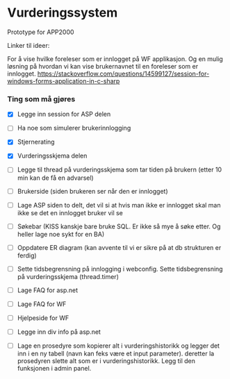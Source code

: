 # Vurderingssystem
Prototype for APP2000


Linker til ideer:

For å vise hvilke foreleser som er innlogget på WF applikasjon.
Og en mulig løsning på hvordan vi kan vise brukernavnet til en foreleser som er innlogget.
https://stackoverflow.com/questions/14599127/session-for-windows-forms-application-in-c-sharp 

### Ting som må gjøres
- [x] Legge inn session for ASP delen
- [ ] Ha noe som simulerer brukerinnlogging
- [x] Stjernerating
- [x] Vurderingsskjema delen   
- [ ]  Legge til thread på vurderingsskjema som tar tiden på brukern (etter 10 min kan de få en advarsel)
- [ ]  Brukerside (siden brukeren ser når den er innlogget)
- [ ] Lage ASP siden to delt, det vil si at hvis man ikke er innlogget skal man ikke se det en innlogget bruker vil se
- [ ] Søkebar (KISS kanskje bare bruke SQL. Er ikke så mye å søke etter. Og heller lage noe sykt for en BA)
- [ ] Oppdatere ER diagram (kan avvente til vi er sikre på at db strukturen er ferdig)
- [ ] Sette tidsbegrensning på innlogging i webconfig. Sette tidsbegrensning på vurderingsskjema (thread.timer)
- [ ] Lage FAQ for asp.net
- [ ] Lage FAQ for WF
- [ ] Hjelpeside for WF
- [ ] Legge inn div info på asp.net
- [ ] Lage en prosedyre som kopierer alt i vurderingshistorikk og legger det inn i en ny tabell (navn kan feks være et input parameter). deretter la prosedyren slette alt som er i vurderingshistorikk. Legg til den funksjonen i admin panel. 

